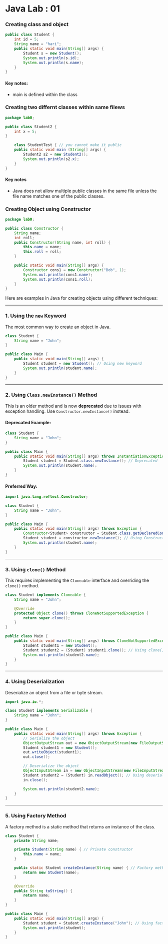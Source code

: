 # Java Lab : 01


### Creating class and object
```java
public class Student {
    int id = 5;
    String name = "hari";
    public static void main(String[] args) {
        Student s = new Student();
        System.out.println(s.id);
        System.out.println(s.name);
    }
}

```
#### Key notes:
- main is defined within the class

### Creating two differnt classes within same filews

```java
package lab0;

public class Student2 {
    int x = 5;
}

    class StudentTest { // you cannot make it public
    public static void main (String[] args) {
        Student2 s2 = new Student2();
        System.out.println(s2.x);
    }
}

```

#### Key notes
- Java does not allow multiple public classes in the same file unless the file name matches one of the public classes.


### Creating Object using Constructor

```java
package lab0;

public class Constructor {
    String name;
    int roll;
    public Constructor(String name, int roll) {
        this.name = name;
        this.roll = roll;
    }

    public static void main(String[] args) {
        Constructor cons1 = new Constructor("Bob", 1);
        System.out.println(cons1.name);
        System.out.println(cons1.roll);
    }
}

```

Here are examples in Java for creating objects using different techniques:

---

### **1. Using the `new` Keyword**
The most common way to create an object in Java.
```java
class Student {
    String name = "John";
}

public class Main {
    public static void main(String[] args) {
        Student student = new Student(); // Using new keyword
        System.out.println(student.name);
    }
}
```

---

### **2. Using `Class.newInstance()` Method**
This is an older method and is now **deprecated** due to issues with exception handling. Use `Constructor.newInstance()` instead.

#### Deprecated Example:
```java
class Student {
    String name = "John";
}

public class Main {
    public static void main(String[] args) throws InstantiationException, IllegalAccessException {
        Student student = Student.class.newInstance(); // Deprecated
        System.out.println(student.name);
    }
}
```

#### Preferred Way:
```java
import java.lang.reflect.Constructor;

class Student {
    String name = "John";
}

public class Main {
    public static void main(String[] args) throws Exception {
        Constructor<Student> constructor = Student.class.getDeclaredConstructor();
        Student student = constructor.newInstance(); // Using Constructor.newInstance()
        System.out.println(student.name);
    }
}
```

---

### **3. Using `clone()` Method**
This requires implementing the `Cloneable` interface and overriding the `clone()` method.
```java
class Student implements Cloneable {
    String name = "John";

    @Override
    protected Object clone() throws CloneNotSupportedException {
        return super.clone();
    }
}

public class Main {
    public static void main(String[] args) throws CloneNotSupportedException {
        Student student1 = new Student();
        Student student2 = (Student) student1.clone(); // Using clone()
        System.out.println(student2.name);
    }
}
```

---

### **4. Using Deserialization**
Deserialize an object from a file or byte stream.
```java
import java.io.*;

class Student implements Serializable {
    String name = "John";
}

public class Main {
    public static void main(String[] args) throws Exception {
        // Serialize the object
        ObjectOutputStream out = new ObjectOutputStream(new FileOutputStream("student.ser"));
        Student student1 = new Student();
        out.writeObject(student1);
        out.close();

        // Deserialize the object
        ObjectInputStream in = new ObjectInputStream(new FileInputStream("student.ser"));
        Student student2 = (Student) in.readObject(); // Using deserialization
        in.close();

        System.out.println(student2.name);
    }
}
```

---

### **5. Using Factory Method**
A factory method is a static method that returns an instance of the class.
```java
class Student {
    private String name;

    private Student(String name) { // Private constructor
        this.name = name;
    }

    public static Student createInstance(String name) { // Factory method
        return new Student(name);
    }

    @Override
    public String toString() {
        return name;
    }
}

public class Main {
    public static void main(String[] args) {
        Student student = Student.createInstance("John"); // Using factory method
        System.out.println(student);
    }
}
```
